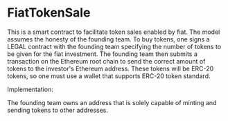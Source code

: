 # FiatTokenSale

This is a smart contract to facilitate token sales enabled by fiat. The model assumes the honesty of the founding team. To buy tokens, one signs a LEGAL contract with the founding team specifying the number of tokens to be given for the fiat investment. The founding team then submits a transaction on the Ethereum root chain to send the correct amount of tokens to the investor's Ethereum address. These tokens will be ERC-20 tokens, so one must use a wallet that supports ERC-20 token standard.

Implementation:

The founding team owns an address that is solely capable of minting and sending tokens to other addresses.